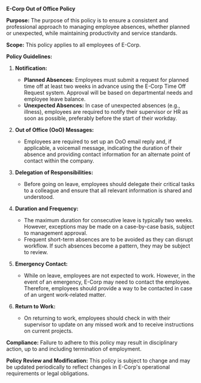 **E-Corp Out of Office Policy**

**Purpose:** The purpose of this policy is to ensure a consistent and professional approach to managing employee absences, whether planned or unexpected, while maintaining productivity and service standards.

**Scope:** This policy applies to all employees of E-Corp.

**Policy Guidelines:**

1. **Notification:** 
   - **Planned Absences:** Employees must submit a request for planned time off at least two weeks in advance using the E-Corp Time Off Request system. Approval will be based on departmental needs and employee leave balance.
   - **Unexpected Absences:** In case of unexpected absences (e.g., illness), employees are required to notify their supervisor or HR as soon as possible, preferably before the start of their workday.

2. **Out of Office (OoO) Messages:** 
   - Employees are required to set up an OoO email reply and, if applicable, a voicemail message, indicating the duration of their absence and providing contact information for an alternate point of contact within the company.

3. **Delegation of Responsibilities:** 
   - Before going on leave, employees should delegate their critical tasks to a colleague and ensure that all relevant information is shared and understood.

4. **Duration and Frequency:** 
   - The maximum duration for consecutive leave is typically two weeks. However, exceptions may be made on a case-by-case basis, subject to management approval.
   - Frequent short-term absences are to be avoided as they can disrupt workflow. If such absences become a pattern, they may be subject to review.

5. **Emergency Contact:** 
   - While on leave, employees are not expected to work. However, in the event of an emergency, E-Corp may need to contact the employee. Therefore, employees should provide a way to be contacted in case of an urgent work-related matter.

6. **Return to Work:** 
   - On returning to work, employees should check in with their supervisor to update on any missed work and to receive instructions on current projects.

**Compliance:** 
Failure to adhere to this policy may result in disciplinary action, up to and including termination of employment.

**Policy Review and Modification:** 
This policy is subject to change and may be updated periodically to reflect changes in E-Corp's operational requirements or legal obligations.